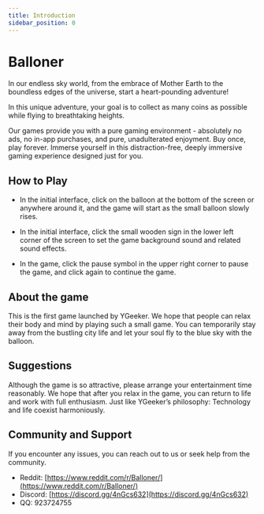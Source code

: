 ```yaml
---
title: Introduction
sidebar_position: 0
---
```


# Balloner

In our endless sky world, from the embrace of Mother Earth to the boundless edges of the universe, start a heart-pounding adventure!

In this unique adventure, your goal is to collect as many coins as possible while flying to breathtaking heights.

Our games provide you with a pure gaming environment - absolutely no ads, no in-app purchases, and pure, unadulterated enjoyment. Buy once, play forever. Immerse yourself in this distraction-free, deeply immersive gaming experience designed just for you.

## How to Play

-   In the initial interface, click on the balloon at the bottom of the screen or anywhere around it, and the game will start as the small balloon slowly rises.

-   In the initial interface, click the small wooden sign in the lower left corner of the screen to set the game background sound and related sound effects.

-   In the game, click the pause symbol in the upper right corner to pause the game, and click again to continue the game.

## About the game

This is the first game launched by YGeeker. We hope that people can relax their body and mind by playing such a small game. You can temporarily stay away from the bustling city life and let your soul fly to the blue sky with the balloon.

## Suggestions

Although the game is so attractive, please arrange your entertainment time reasonably. We hope that after you relax in the game, you can return to life and work with full enthusiasm. Just like YGeeker’s philosophy: Technology and life coexist harmoniously.

## Community and Support

If you encounter any issues, you can reach out to us or seek help from the community.

-   Reddit: [https://www.reddit.com/r/Balloner/](https://www.reddit.com/r/Balloner/)
-   Discord: [https://discord.gg/4nGcs632](https://discord.gg/4nGcs632)
-   QQ: 923724755
